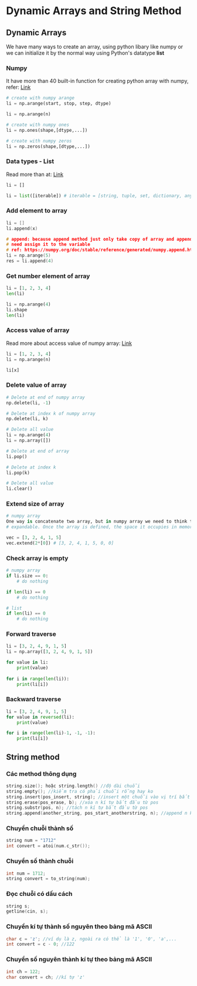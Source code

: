 # Dynamic Arrays and String Method
## Dynamic Arrays
We have many ways to create an array, using python libary like numpy or we can initialize it by the normal way using Python's datatype **list**

### Numpy
It have more than 40 built-in function for creating python array with numpy, refer: [Link](https://numpy.org/doc/stable/user/basics.creation.html#arrays-creation)
```python
# create with numpy arange
li = np.arange(start, stop, step, dtype)

li = np.arange(n)

# create with numpy ones
li = np.ones(shape,[dtype,...])

# create with numpy zeros
li = np.zeros(shape,[dtype,...])
```

### Data types - List
Read more than at: [Link](https://www.programiz.com/python-programming/methods/built-in/list)
```python
li = []

li = list([iterable]) # iterable = [string, tuple, set, dictionary, anything have iter,...]
```

### Add element to array
```c++
li = []
li.append(x)

# append: because append method just only take copy of array and append to that copy, so we 
# need assign it to the variable
# ref: https://numpy.org/doc/stable/reference/generated/numpy.append.html
li = np.arange(5)
res = li.append(4)
```


### Get number element of array
```python
li = [1, 2, 3, 4]
len(li)

li = np.arange(4)
li.shape
len(li)
```

### Access value of array
Read more about access value of numpy array: [Link](https://numpy.org/doc/stable/user/basics.indexing.html)
```python
li = [1, 2, 3, 4]
li = np.arange(n)

li[x]
```

### Delete value of array
```python
# Delete at end of numpy array
np.delete(li, -1)

# Delete at index k of numpy array
np.delete(li, k)

# Delete all value
li = np.arange(4)
li = np.array([])

# Delete at end of array
li.pop()

# Delete at index k
li.pop(k)

# Delete all value
li.clear()
```

### Extend size of array
```python
# numpy array
One way is concatenate two array, but in numpy array we need to think that array are not 
# expandable. Once the array is defined, the space it occupies in memory

vec = [3, 2, 4, 1, 5]
vec.extend(2*[0]) # [3, 2, 4, 1, 5, 0, 0]

```

### Check array is empty
```python
# numpy array
if li.size == 0:
    # do nothing

if len(li) == 0
    # do nothing

# list
if len(li) == 0
    # do nothing
```

### Forward traverse
```python
li = [3, 2, 4, 9, 1, 5]
li = np.array([3, 2, 4, 9, 1, 5])

for value in li:
    print(value)
    
for i in range(len(li)):
    print(li[i])
```

### Backward traverse
```python
li = [3, 2, 4, 9, 1, 5]
for value in reversed(li):
    print(value)

for i in range(len(li)-1, -1, -1):
    print(li[i])
```

## String method
### Các method thông dụng
```c++
string.size(); hoặc string.length() //độ dài chuỗi
string.empty(); //kiểm tra có phải chuỗi rỗng hay ko
string.insert(pos_insert, string); //insert một chuỗi vào vị trí bất kì
string.erase(pos_erase, b); //xóa n kí tự bắt đầu từ pos
string.substr(pos, n); //tách n kí tự bắt đầu từ pos
string.append(another_string, pos_start_anotherstring, n); //append n kí tự
```

### Chuyển chuỗi thành số
```c++
string num = "1712"
int convert = atoi(num.c_str());
```

### Chuyển số thành chuỗi
```c++
int num = 1712;
string convert = to_string(num);
```

### Đọc chuỗi có dấu cách
```c++
string s;
getline(cin, s);
```

### Chuyển kí tự thành số nguyên theo bảng mã ASCII
```c++
char c = 'z'; //ví dụ là z, ngoài ra có thể là '1', '0', 'a',...
int convert = c - 0; //122
```

### Chuyển số nguyên thành kí tự theo bảng mã ASCII
```c++
int ch = 122;
char convert = ch; //kí tự 'z'
```

